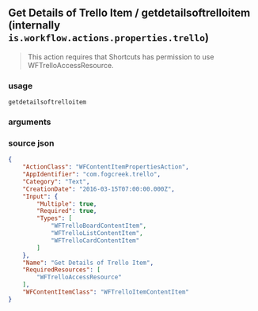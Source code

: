 
## Get Details of Trello Item / getdetailsoftrelloitem (internally `is.workflow.actions.properties.trello`)


> This action requires that Shortcuts has permission to use WFTrelloAccessResource.



### usage
`getdetailsoftrelloitem `

### arguments


### source json

```json
{
	"ActionClass": "WFContentItemPropertiesAction",
	"AppIdentifier": "com.fogcreek.trello",
	"Category": "Text",
	"CreationDate": "2016-03-15T07:00:00.000Z",
	"Input": {
		"Multiple": true,
		"Required": true,
		"Types": [
			"WFTrelloBoardContentItem",
			"WFTrelloListContentItem",
			"WFTrelloCardContentItem"
		]
	},
	"Name": "Get Details of Trello Item",
	"RequiredResources": [
		"WFTrelloAccessResource"
	],
	"WFContentItemClass": "WFTrelloItemContentItem"
}
```

